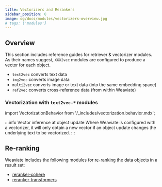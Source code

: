 ```yaml
---
title: Vectorizers and Rerankers
sidebar_position: 0
image: og/docs/modules/vectorizers-overview.jpg
# tags: ['modules']
---
```



## Overview

This section includes reference guides for retriever & vectorizer modules. As their names suggest, `XXX2vec` modules are configured to produce a vector for each object.

- `text2vec` converts text data
- `img2vec` converts image data
- `multi2vec` converts image or text data (into the same embedding space)
- `ref2vec` converts cross-reference data (from within Weaviate)

### Vectorization with `text2vec-*` modules

import VectorizationBehavior from '/_includes/vectorization.behavior.mdx';

<VectorizationBehavior/>

:::info Vector inference at object update
Where Weaviate is configured with a vectorizer, it will only obtain a new vector if an object update changes the underlying text to be vectorized.
:::


## Re-ranking

Weaviate includes the following modules for [re-ranking](../../search/rerank.md) the data objects in a result set:
* [reranker-cohere](./reranker-cohere.md)
* [reranker-transformers](./reranker-transformers.md)
